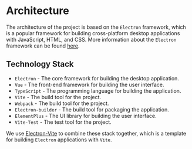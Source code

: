 # Architecture
The architecture of the project is based on the `Electron` framework, which is a popular framework for building cross-platform desktop applications with JavaScript, HTML, and CSS.
More information about the `Electron` framework can be found [here](https://www.electronjs.org/).

## Technology Stack
- `Electron` - The core framework for building the desktop application.
- `Vue` - The front-end framework for building the user interface.
- `TypeScript` - The programming language for building the application.
- `Vite` - The build tool for the project.
- `Webpack` - The build tool for the project.
- `Electron-builder` - The build tool for packaging the application.
- `ElementPlus` - The UI library for building the user interface.
- `Vite-Test` - The test tool for the project.

We use [Electron-Vite](https://electron-vite.org/) to combine these stack together, which is a template for building `Electron` applications with `Vite`.